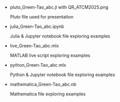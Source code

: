 - pluto_Green-Tao_abc.jl with QR_ATCM2025.png

  Pluto file used for presentation

- julia_Green-Tao_abc.ipynb

  Julia & Jupyter notebook file exploring examples

- live_Green-Tao_abc.mlx 
  
  MATLAB live script exploring examples

- python_Green-Tao_abc.mlx 
  
  Python & Jupyter notebook file exploring examples

- mathematica_Green-Tao_abc.nb
  
  Mathematica file exploring examples
